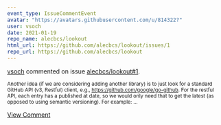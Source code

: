 ```yaml
---
event_type: IssueCommentEvent
avatar: "https://avatars.githubusercontent.com/u/814322?"
user: vsoch
date: 2021-01-19
repo_name: alecbcs/lookout
html_url: https://github.com/alecbcs/lookout/issues/1
repo_url: https://github.com/alecbcs/lookout
---
```


<a href='https://github.com/vsoch' target='_blank'>vsoch</a> commented on issue <a href='https://github.com/alecbcs/lookout/issues/1' target='_blank'>alecbcs/lookout#1</a>.

<small>Another idea (if we are considering adding another library) is to just look for a standard GitHub API (v3, Restful) client, e.g., https://github.com/google/go-github. For the restful API, each entry has a published at date, so we would only need that to get the latest (as opposed to using semantic versioning). For example:...</small>

<a href='https://github.com/alecbcs/lookout/issues/1' target='_blank'>View Comment</a>